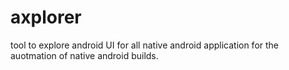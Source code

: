 axplorer
========

tool to explore android UI for all native android application  for the auotmation of native android builds.
